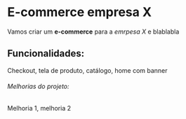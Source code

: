 # E-commerce empresa X

Vamos criar um **e-commerce** para a *emrpesa X* e blablabla

## Funcionalidades: 

Checkout, tela de produto, catálogo, home com banner

###### Melhorias do projeto:

Melhoria 1, melhoria 2